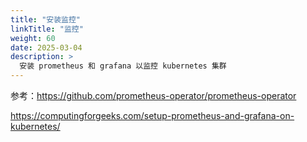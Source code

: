 ```yaml
---
title: "安装监控"
linkTitle: "监控"
weight: 60
date: 2025-03-04
description: >
  安装 prometheus 和 grafana 以监控 kubernetes 集群
---
```


参考：https://github.com/prometheus-operator/prometheus-operator

https://computingforgeeks.com/setup-prometheus-and-grafana-on-kubernetes/
